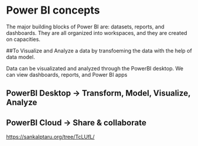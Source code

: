 # Power BI concepts
The major building blocks of Power BI are: datasets, reports, and dashboards. They are all organized into workspaces, and they are created on capacities.

##To Visualize and Analyze a data by transfoeming the data with the help of data model.

Data can be visualizated and analyzed through the PowerBI desktop. We can view dashboards, reports, and Power BI apps
## PowerBI Desktop -> Transform, Model, Visualize, Analyze
## PowerBI Cloud -> Share & collaborate

https://sankalptaru.org/tree/TcLUfL/
